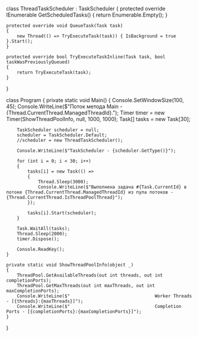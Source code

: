 
class ThreadTaskScheduler : TaskScheduler
{
    protected override IEnumerable<Task> GetScheduledTasks()
    {
        return Enumerable.Empty<Task>();
    }

    protected override void QueueTask(Task task)
    {
        new Thread(() => TryExecuteTask(task)) { IsBackground = true }.Start();
    }

    protected override bool TryExecuteTaskInline(Task task, bool taskWasPreviouslyQueued)
    {
        return TryExecuteTask(task);
    }
}

class Program
{
    private static void Main()
    {
        Console.SetWindowSize(100, 45);
        Console.WriteLine($"Поток метода Main - {Thread.CurrentThread.ManagedThreadId}.");
        Timer timer = new Timer(ShowThreadPoolInfo, null, 1000, 1000);
        Task[] tasks = new Task[30];

        TaskScheduler scheduler = null;
        scheduler = TaskScheduler.Default;
        //scheduler = new ThreadTaskScheduler();

        Console.WriteLine($"TaskScheduler - {scheduler.GetType()}");

        for (int i = 0; i < 30; i++)
        {
            tasks[i] = new Task(() =>
            {
                Thread.Sleep(3000);
                Console.WriteLine($"Выполнена задача #{Task.CurrentId} в потоке {Thread.CurrentThread.ManagedThreadId} из пула потоков - {Thread.CurrentThread.IsThreadPoolThread}");
            });

            tasks[i].Start(scheduler);
        }

        Task.WaitAll(tasks);
        Thread.Sleep(2000);
        timer.Dispose();

        Console.ReadKey();
    }

    private static void ShowThreadPoolInfo(object _)
    {
        ThreadPool.GetAvailableThreads(out int threads, out int completionPorts);
        ThreadPool.GetMaxThreads(out int maxThreads, out int maxCompletionPorts);
        Console.WriteLine($"                                Worker Threads - [{threads}:{maxThreads}]");
        Console.WriteLine($"                                Completion Ports - [{completionPorts}:{maxCompletionPorts}]");
    }
}

